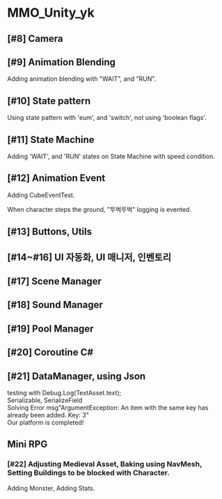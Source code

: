 # MMO_Unity_yk


## [#8] Camera

## [#9] Animation Blending

Adding animation blending with "WAIT", and "RUN".

## [#10] State pattern

Using state pattern with 'eum', and 'switch', not using 'boolean flags'.

## [#11] State Machine

Adding 'WAIT', and 'RUN' states on State Machine with speed condition.

## [#12] Animation Event

Adding CubeEventTest.

When character steps the ground, "뚜벅뚜벅" logging is evented.

## [#13] Buttons, Utils

## [#14~#16] UI 자동화, UI 매니저, 인벤토리

## [#17] Scene Manager

## [#18] Sound Manager

## [#19] Pool Manager

## [#20] Coroutine C#

## [#21] DataManager, using Json
testing with Debug.Log(TextAsset.text);<br>
Serializable, SerializeField<br>
Solving Error msg"ArgumentException: An item with the same key has already been added. Key: 3"<br>
Our platform is completed!<br>

## Mini RPG
### [#22] Adjusting Medieval Asset, Baking using NavMesh, Setting Buildings to be blocked with Character.
Adding Monster, Adding Stats. <br>